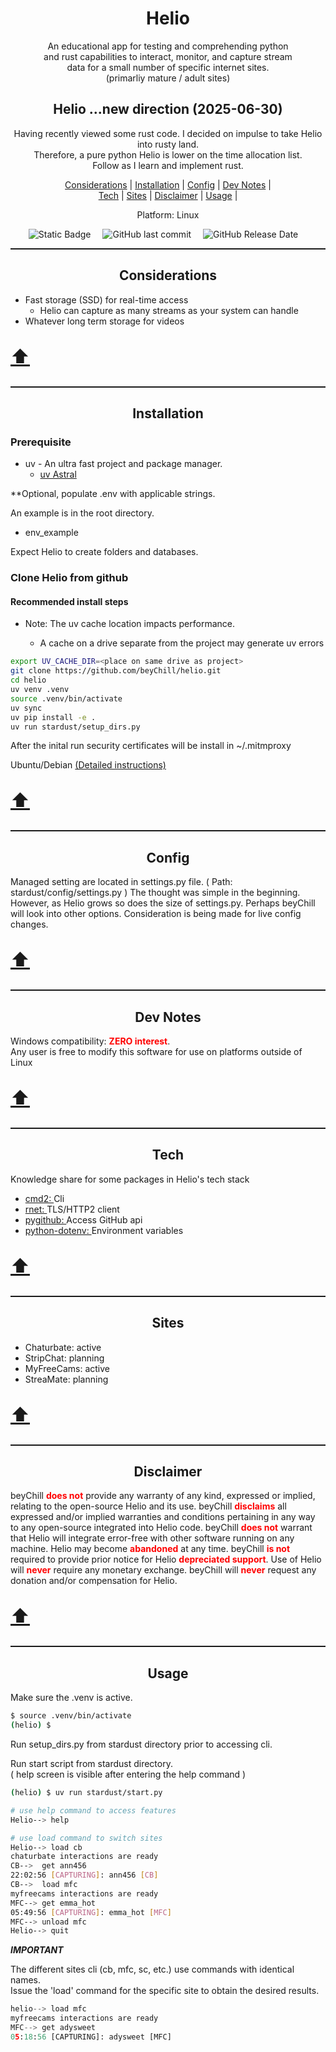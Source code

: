 <meta property="og:site_name" content="Helio"/>
<meta property="og:title" content="Helio: Python Web interactions" />
<meta property="og:description" content="Fast, easy, and reliable CLI/UI" />
<meta property="og:keywords" content="Python, stream, ffmpeg, download, record, video, chaturbate, adult, cmd2, stripchat, curl_cffi, screenshots, jpgs, images"/>
<link rel="stylesheet" href="github-markdown.css">



<p id="top" align="center">
    <b><h1 align="center">Helio</h1></b>
</p>

<p align="center">An educational app for testing and comprehending python
    <br/> and rust capabilities to interact, monitor, and capture stream
    <br/> data for a small number of specific internet sites.
    <br/> (primarliy mature / adult sites)
</p>

<p align="center">
    <b><h2 align="center">Helio ...new direction (2025-06-30)</h2></b>
</p>

<p align="center">Having recently viewed some rust code. I decided on impulse to take Helio into rusty land.</br> Therefore, a pure python Helio is lower on the time allocation list.</br>Follow as I learn and implement rust.

<p align='center' >
    <a href="#considerations">Considerations</a> |
    <a href="#installation">Installation</a> |
    <a href="#config">Config</a> |
    <a href="#dev_notes">Dev Notes</a> |
    <br/>
    <a href="#tech">Tech</a> |
    <a href="#sites">Sites</a> |
    <a href="#disclaimer">Disclaimer</a> |
    <a href="#usage">Usage</a> |
</p>

<p align="center">Platform: Linux</p>

<div align="center">
    <img style="margin-right:15px;" alt="Static Badge" src="https://img.shields.io/badge/MIT-orange?style=for-the-badge&label=license&labelColor=blue">
    <img style="margin-right:15px;" alt="GitHub last commit" src="https://img.shields.io/github/last-commit/beyChill/helio?style=for-the-badge&labelColor=blue">
    <img style="margin-right:15px;" alt="GitHub Release Date" src="https://img.shields.io/github/release-date/beyChill/helio?style=for-the-badge&labelColor=blue">
    <!-- <img alt="GitHub Downloads (all assets, all releases)" src="https://img.shields.io/github/downloads/beyChill/helio/total?style=for-the-badge&labelColor=blue"> -->
</div>

<hr style="height:2px;border-width:0;color:gray;">

<div id="toc" align="center">
    <ul style="list-style: none;">
    <summary>
        <h2 id="considerations">Considerations</h2>
    </summary>
    </ul>
</div>

- Fast storage (SSD) for real-time access
    - Helio can capture as many streams as your system can handle
- Whatever long term storage for videos

<p style="font-size:30px"><a href="#top" title="Move to page top">⬆️</a></p>

<hr style="height:2px;border-width:0;color:gray;">

<div id="toc" align="center">
    <ul style="list-style: none;">
    <summary>
        <h2 id="installation">Installation</h2>
    </summary>
    </ul>
</div>

<h3>Prerequisite</h3>

- uv - An ultra fast project and package manager.
  - <a title="uv by Atrfal" href="https://docs.astral.sh/uv/getting-started/installation/">uv Astral</a>

\*\*Optional, populate .env with applicable strings.

An example is in the root directory.

- env_example

Expect Helio to create folders and databases.  

<h3>Clone Helio from github</h3>
<h4>Recommended install steps</h4>


- Note: The uv cache location impacts performance.

    - A cache on a drive separate from the project may generate uv errors

```bash
export UV_CACHE_DIR=<place on same drive as project>
git clone https://github.com/beyChill/helio.git
cd helio
uv venv .venv
source .venv/bin/activate
uv sync
uv pip install -e .
uv run stardust/setup_dirs.py
```

<p>
    After the inital run security certificates will be install in ~/.mitmproxy
</p>

<span>Ubuntu/Debian</span>
<span> <a title="Install a root CA certificate in the trust store" href="https://documentation.ubuntu.com/server/how-to/security/install-a-root-ca-certificate-in-the-trust-store/index.html">(Detailed instructions)</a></span>


<p style="font-size:30px"><a href="#top" title="Move to page top">⬆️</a></p>
<hr style="height:2px;border-width:0;color:gray;">

<div id="toc" align="center">
    <ul style="list-style: none;">
    <summary>
        <h2 id="config">Config</h2>
    </summary>
    </ul>
</div>

<div>
    <p>
        Managed setting are located in settings.py file. ( Path: stardust/config/settings.py )
        The thought was simple in the beginning.  However, as Helio grows so does the size of settings.py.  Perhaps beyChill will look into other options. 
        Consideration is being made for live config changes.
    </p>
</div>

<p style="font-size:30px"><a href="#top" title="Move to page top">⬆️</a></p>
<hr style="height:2px;border-width:0;color:gray;">

<div id="toc" align="center">
    <ul style="list-style: none;">
    <summary>
        <h2 id="dev_notes">Dev Notes</h2>
    </summary>
    </ul>
</div>

<p>
    Windows compatibility: <b style="color:red">ZERO interest</b>.<br/> Any user is free to modify this software for use on platforms outside of Linux
</p>

<p style="font-size:30px"><a href="#top" title="Move to page top">⬆️</a></p>
<hr style="height:2px;border-width:0;color:gray;">

<div id="toc" align="center">
    <ul style="list-style: none;">
    <summary>
        <h2 id="Requirements">Tech</h2>
    </summary>
    </ul>
</div>

<div >
<p>
Knowledge share for some packages in Helio's tech stack
<ul>
    <li><a href="https://github.com/python-cmd2/cmd2">cmd2: </a>Cli</li>
    <li><a href="https://github.com/0x676e67/rnet">rnet: </a>TLS/HTTP2 client</li>
    <li><a href="https://github.com/PyGithub/PyGithub">pygithub: </a>Access GitHub api</li>
    <li><a href="https://github.com/theskumar/python-dotenv">python-dotenv: </a>Environment variables</li>
    <!-- <li><a href="https://mitmproxy.org">mitmproxy: </a>Intercept http request</li>
    <li><a href="https://github.com/seleniumbase">seleniumbase: </a>Chrome development tools</li> -->
</ul>
</p>
</div>
<p style="font-size:30px"><a href="#top" title="Move to page top">⬆️</a></p>
<hr style="height:2px;border-width:0;color:gray;">

<div id="toc" align="center">
    <ul style="list-style: none;">
    <summary>
        <h2 id="sites">Sites</h2>
    </summary>
    </ul>
</div>

<div>
    <ul>
        <li>Chaturbate: active</li>
        <li>StripChat: planning</li>
        <li>MyFreeCams: active</li>
        <li>StreaMate: planning</li>
    </ul>
</div>

<p style="font-size:30px">
    <a href="#top" title="Move to page top">⬆️</a>
</p>

<hr style="height:2px;border-width:0;color:gray;">

<div id="toc" align="center">
    <ul style="list-style: none;">
    <summary>
        <h2 id="disclaimer">Disclaimer</h2>
    </summary>
    </ul>
</div>

<div >
<p>beyChill <b style="color:red">does not</b> provide any warranty of any kind, expressed or implied, relating to the open-source Helio and its use.  beyChill <b style="color:red">disclaims</b> all expressed and/or implied warranties and conditions pertaining in any way to any open-source integrated into Helio code. beyChill <b style="color:red">does not</b> warrant that Helio will integrate error-free with other software running on any machine. Helio may become <b style="color:red">abandoned</b> at any time. beyChill <b style="color:red">is not</b> required to provide prior notice for Helio <b style="color:red">depreciated support</b>. Use of Helio will <b style="color:red">never</b> require any monetary exchange. beyChill will <b style="color:red">never</b> request any donation and/or compensation for Helio.</p></div>
<p style="font-size:30px"><a href="#top" title="Move to page top">⬆️</a></p>
<hr style="height:2px;border-width:0;color:gray;">

<div id="toc" align="center">
    <ul style="list-style: none;">
    <summary>
        <h2 id="usage">Usage</h2>
    </summary>
    </ul>
</div>

<p>Make sure the .venv is active.</p>

```bash
$ source .venv/bin/activate
(helio) $
```

<p>Run setup_dirs.py from stardust directory prior to accessing cli.</p>

Run start script from stardust directory.<br/>
( help screen is visible after entering the help command )

```bash
(helio) $ uv run stardust/start.py

# use help command to access features
Helio--> help

# use load command to switch sites
Helio--> load cb
chaturbate interactions are ready
CB-->  get ann456
22:02:56 [CAPTURING]: ann456 [CB]
CB-->  load mfc
myfreecams interactions are ready
MFC--> get emma_hot
05:49:56 [CAPTURING]: emma_hot [MFC]
MFC--> unload mfc
Helio--> quit
```

**_IMPORTANT_**

<p>The different sites cli (cb, mfc, sc, etc.) use commands with identical names.</br>
Issue the 'load' command for the specific site to obtain the desired results.</p>

```python
helio--> load mfc
myfreecams interactions are ready
MFC--> get adysweet
05:18:56 [CAPTURING]: adysweet [MFC]

```

